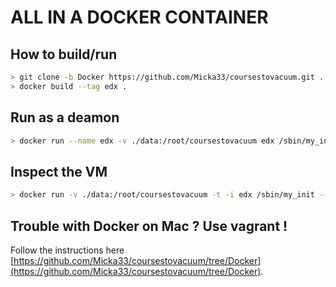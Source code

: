 # ALL IN A DOCKER CONTAINER

## How to build/run

```bash
> git clone -b Docker https://github.com/Micka33/coursestovacuum.git .
> docker build --tag edx .
```



## Run as a deamon

```bash
> docker run --name edx -v ./data:/root/coursestovacuum edx /sbin/my_init --quiet
```



## Inspect the VM

```bash
> docker run -v ./data:/root/coursestovacuum -t -i edx /sbin/my_init -- bash -l
```



## Trouble with Docker on Mac ? Use vagrant !

Follow the instructions here [https://github.com/Micka33/coursestovacuum/tree/Docker](https://github.com/Micka33/coursestovacuum/tree/Docker).  

